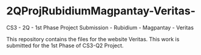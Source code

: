 # 2QProjRubidiumMagpantay-Veritas-
CS3 - 2Q - 1st Phase Project Submission - Rubidium - Magpantay - Veritas

This repository contains the files for the website Veritas.
This work is submitted for the 1st Phase of CS3-Q2 Project.
